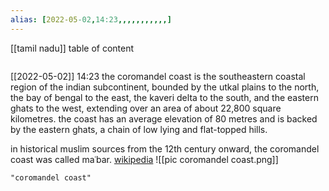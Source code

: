 ```yaml
---
alias: [2022-05-02,14:23,,,,,,,,,,,]
---
```

[[tamil nadu]]
table of content
```toc
```

[[2022-05-02]] 14:23
the coromandel coast is the southeastern coastal region of the indian subcontinent, bounded by the utkal plains to the north, the bay of bengal to the east, the kaveri delta to the south, and the eastern ghats to the west, extending over an area of about 22,800 square kilometres. the coast has an average elevation of 80 metres and is backed by the eastern ghats, a chain of low lying and flat-topped hills.

in historical muslim sources from the 12th century onward, the coromandel coast was called maʿbar.
[wikipedia](https://en.wikipedia.org/wiki/coromandel%20coast)
![[pic coromandel coast.png]]
```query
"coromandel coast"
```